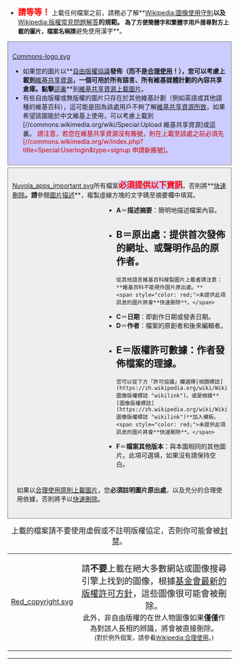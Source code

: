   -
    <span style="font-size: large; color: red">**請等等！**</span> 上載任何檔案之前，請務必了解**[Wikipedia:圖像使用守則](https://zh.wikipedia.org/wiki/Wikipedia:圖像使用守則 "wikilink")**以及**[Wikipedia:版權常見問題解答](https://zh.wikipedia.org/wiki/Wikipedia:版權常見問題解答 "wikilink")**的規範。
    <span style="font-size: small;">為了方便簡體字和繁體字用戶搜尋對方上載的圖片，檔案名稱請**避免使用漢字**。</span>

<div style="border: 1px solid grey; background: #ccccff; padding: 10px; margin: 5px auto;">

[Commons-logo.svg](https://zh.wikipedia.org/wiki/File:Commons-logo.svg "fig:Commons-logo.svg")

  - 如果您的圖片以**[自由版權協議](https://zh.wikipedia.org/wiki/Commons:Commons:許可協定 "wikilink")**發佈（而不是[合理使用](https://zh.wikipedia.org/wiki/wikipedia:合理使用 "wikilink")！），您可以考慮上載到**[維基共享資源](https://zh.wikipedia.org/wiki/維基共享資源 "wikilink")**，一個可用於所有語言、所有維基媒體計劃的內容共享倉庫。點擊**[這裏](https://zh.wikipedia.org/wiki/commons:Special:Upload "wikilink")**到[維基共享資源上載圖片](https://zh.wikipedia.org/wiki/commons:首頁 "wikilink")。
  - 有些自由版權或無版權的圖片只存在於其他維基計劃（例如英語或其他語種的維基百科），這可能是因為該處用戶不夠了解[維基共享資源所致](https://zh.wikipedia.org/wiki/維基共享資源 "wikilink")，如果希望該圖能於中文維基上使用，可以考慮上載到\[//commons.wikimedia.org/wiki/Special:Upload 維基共享資源\]或這裏。<font color=#CC0000>
    請注意，若您在維基共享資源沒有賬號，則在上載至該處之前必須先\[//commons.wikimedia.org/w/index.php?title=Special:Userlogin\&type=signup 申請新賬號\]。</font>

</div>

<div style="border: 1px solid grey; background: #EEEEEE; padding: 10px; margin: 0 auto;">

[Nuvola_apps_important.svg](https://zh.wikipedia.org/wiki/File:Nuvola_apps_important.svg "fig:Nuvola_apps_important.svg")所有檔案<span style="background-color:  #ccccff; color:red; font-size: large;">**必須提供以下資訊**</span>，否則將**[快速刪除](https://zh.wikipedia.org/wiki/Wikipedia:可以快速刪除的條目的標準 "wikilink")**。請**參閱[圖片描述](https://zh.wikipedia.org/wiki/Help:圖像描述頁 "wikilink")**，複製虛線方塊的文字碼至摘要欄中填寫。

<div style="margin-left: 210px;">

  - **A**＝**描述摘要**：簡明地描述檔案內容。
  - **B**＝**原出處**：提供首次發佈的網址、或聲明作品的原作者。
      -
        從其他語言維基百科複製圖片上載者請注意：**維基百科不能視作圖片原出處。**
        <span style="color: red;">未提供此項訊息的圖片將會**快速刪除**。</span>
  - **C**＝**日期**：即創作日期或發表日期。
  - **D**＝**作者**：檔案的原創者和後來編輯者。
  - **E**＝**版權許可數據**：作者發佈檔案的理據。
      -
        您可以從下方「許可協議」欄選擇[相關標誌](https://zh.wikipedia.org/wiki/Wikipedia:圖像版權標誌 "wikilink")。或是根據**[圖像版權標誌](https://zh.wikipedia.org/wiki/Wikipedia:圖像版權標誌 "wikilink")**加入模板。
        <span style="color: red;">未提供此項訊息的圖片將會**快速刪除**。</span>
  - **F**＝**檔案其他版本**：與本圖相同的其他圖片。此項可選填，如果沒有請保持空白。
    </div>

<div style="clear: both;  padding: 10px;">

如果以[合理使用原則上載圖片](https://zh.wikipedia.org/wiki/wikipedia:合理使用 "wikilink")，您**必須註明圖片原出處**，以及充分的合理使用依據，否則將予以[快速刪除](https://zh.wikipedia.org/wiki/WP:CSD "wikilink")。

</div>

</div>

<center>

<big>上載的檔案請不要使用虛假或不註明版權協定，否則你可能會被[封禁](https://zh.wikipedia.org/wiki/Wikipedia:封禁方針 "wikilink")。</big>

</center>

<table>
<tbody>
<tr class="odd">
<td style="text-align: center;"><p><a href="https://zh.wikipedia.org/wiki/File:Red_copyright.svg" title="fig:Red_copyright.svg">Red_copyright.svg</a></p></td>
<td style="text-align: center;"><p><big>請<strong>不要</strong>上載在絕大多數網站或圖像搜尋引擎上找到的圖像，根據<a href="https://zh.wikipedia.org/wiki/m:Translation_requests/Licensing_policy/zh" title="wikilink">基金會最新的版權許可方針</a>，這些圖像很可能會被刪除。</big><br />
此外，非自由版權的在世人物圖像如果<strong>僅僅</strong>作為對該人長相的辨識，將會被直接刪除。<br />
<small>(對於例外個案，請參看<a href="https://zh.wikipedia.org/wiki/Wikipedia:合理使用" title="wikilink">Wikipedia:合理使用</a>。)</small></p></td>
</tr>
</tbody>
</table>

-----